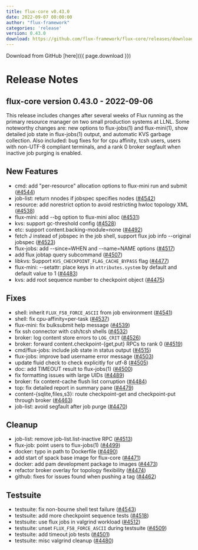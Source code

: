 ```yaml
---
title: flux-core v0.43.0
date: 2022-09-07 00:00:00
author: "flux-framework"
categories: 'release'
version: 0.43.0
download: https://github.com/flux-framework/flux-core/releases/download/v0.43.0/flux-core-0.43.0.tar.gz
---
```


Download from GitHub [here]({{ page.download }})

# Release Notes

flux-core version 0.43.0 - 2022-09-06
-------------------------------------

This release includes changes after several weeks of Flux running as the
primary resource manager on two small production systems at LLNL.  Some
noteworthy changes are:  new options to flux-jobs(1) and flux-mini(1), show
detailed job state in flux-jobs(1) output, and automatic KVS garbage
collection.  Also included:  bug fixes for for cpu affinity, tcsh users,
users with non-UTF-8 compliant terminals, and a rank 0 broker segfault when
inactive job purging is enabled.

## New Features
 * cmd: add "per-resource" allocation options to flux-mini run and submit
   ([#4544](https://github.com/flux-framework/flux-core/issues/4544))
 * job-list: return nnodes if jobspec specifies nodes ([#4542](https://github.com/flux-framework/flux-core/issues/4542))
 * resource: add norestrict option to avoid restricting hwloc topology XML
   ([#4538](https://github.com/flux-framework/flux-core/issues/4538))
 * flux-mini: add --bg option to flux-mini alloc ([#4531](https://github.com/flux-framework/flux-core/issues/4531))
 * kvs: support gc-threshold config ([#4528](https://github.com/flux-framework/flux-core/issues/4528))
 * etc: support content.backing-module=none ([#4492](https://github.com/flux-framework/flux-core/issues/4492))
 * fetch J instead of jobspec in the job shell, support flux job info
   --original jobspec ([#4523](https://github.com/flux-framework/flux-core/issues/4523))
 * flux-jobs: add --since=WHEN and --name=NAME options ([#4517](https://github.com/flux-framework/flux-core/issues/4517))
 * add flux jobtap query subcommand ([#4507](https://github.com/flux-framework/flux-core/issues/4507))
 * libkvs: Support `KVS_CHECKPOINT_FLAG_CACHE_BYPASS` flag ([#4477](https://github.com/flux-framework/flux-core/issues/4477))
 * flux-mini: --setattr: place keys in `attributes.system` by default
   and default value to 1 ([#4483](https://github.com/flux-framework/flux-core/issues/4483))
 * kvs: add root sequence number to checkpoint object ([#4475](https://github.com/flux-framework/flux-core/issues/4475))

## Fixes
 * shell: inherit `FLUX_F58_FORCE_ASCII` from job environment ([#4541](https://github.com/flux-framework/flux-core/issues/4541))
 * shell: fix cpu-affinity=per-task ([#4537](https://github.com/flux-framework/flux-core/issues/4537))
 * flux-mini: fix bulksubmit help message ([#4539](https://github.com/flux-framework/flux-core/issues/4539))
 * fix ssh connector with csh/tcsh shells ([#4532](https://github.com/flux-framework/flux-core/issues/4532))
 * broker: log content store errors to `LOG_CRIT` ([#4526](https://github.com/flux-framework/flux-core/issues/4526))
 * broker: forward content.checkpoint-{get,put} RPCs to rank 0 ([#4519](https://github.com/flux-framework/flux-core/issues/4519))
 * cmd/flux-jobs: include job state in status output ([#4515](https://github.com/flux-framework/flux-core/issues/4515))
 * flux-jobs: improve bad username error message ([#4503](https://github.com/flux-framework/flux-core/issues/4503))
 * update fluid check to check explicitly for utf-8 ([#4505](https://github.com/flux-framework/flux-core/issues/4505))
 * doc: add TIMEOUT result to flux-jobs(1) ([#4500](https://github.com/flux-framework/flux-core/issues/4500))
 * fix formatting issues with large UIDs ([#4489](https://github.com/flux-framework/flux-core/issues/4489))
 * broker: fix content-cache flush list corruption ([#4484](https://github.com/flux-framework/flux-core/issues/4484))
 * top: fix detailed report in summary pane ([#4479](https://github.com/flux-framework/flux-core/issues/4479))
 * content-{sqlite,files,s3}: route checkpoint-get and checkpoint-put
   through broker ([#4463](https://github.com/flux-framework/flux-core/issues/4463))
 * job-list: avoid segfault after job purge ([#4470](https://github.com/flux-framework/flux-core/issues/4470))

## Cleanup
 * job-list: remove job-list.list-inactive RPC ([#4513](https://github.com/flux-framework/flux-core/issues/4513))
 * flux-job: point users to flux-jobs(1) ([#4499](https://github.com/flux-framework/flux-core/issues/4499))
 * docker: typo in path to Dockerfile ([#4490](https://github.com/flux-framework/flux-core/issues/4490))
 * add start of spack base image for flux-core ([#4471](https://github.com/flux-framework/flux-core/issues/4471))
 * docker: add pam development package to images ([#4473](https://github.com/flux-framework/flux-core/issues/4473))
 * refactor broker overlay for topology flexibility ([#4474](https://github.com/flux-framework/flux-core/issues/4474))
 * github: fixes for issues found when pushing a tag ([#4462](https://github.com/flux-framework/flux-core/issues/4462))

## Testsuite
 * testsuite: fix non-bourne shell test failure ([#4543](https://github.com/flux-framework/flux-core/issues/4543))
 * testsuite: add more checkpoint sequence tests ([#4518](https://github.com/flux-framework/flux-core/issues/4518))
 * testsuite: use flux jobs in valgrind workload ([#4512](https://github.com/flux-framework/flux-core/issues/4512))
 * testsuite: unset `FLUX_F58_FORCE_ASCII` during testsuite ([#4509](https://github.com/flux-framework/flux-core/issues/4509))
 * testsuite: add timeout job tests ([#4501](https://github.com/flux-framework/flux-core/issues/4501))
 * testsuite: misc valgrind cleanup ([#4480](https://github.com/flux-framework/flux-core/issues/4480))

